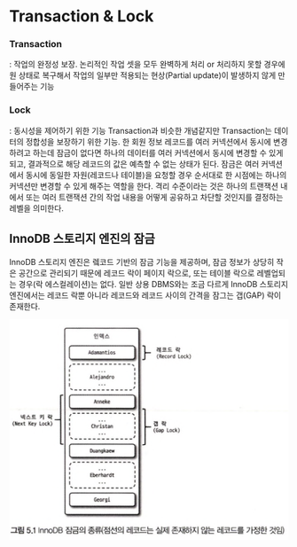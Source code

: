 # Transaction & Lock

### Transaction
: 작업의 완정성 보장. 논리적인 작업 셋을 모두 완벽하게 처리 or 처리하지 못할 경우에 원 상태로 복구해서 작업의 일부만 적용되는 현상(Partial update)이 발생하지 않게 만들어주는 기능




### Lock
: 동시성을 제어하기 위한 기능
Transaction과 비슷한 개념같지만 Transaction는 데이터의 정합성을 보장하기 위한 기능.
한 회원 정보 레코드를 여러 커넥션에서 동시에 변경하려고 하는데 잠금이 없다면 하나의 데이터를 여러 커넥션에서 동시에 변경할 수 있게 되고, 결과적으로 해당 레코드의 값은 예측할 수 없는 상태가 된다. 
잠금은 여러 커넥션에서 동시에 동일한 자원(레코드나 테이블)을 요청할 경우 순서대로 한 시점에는 하나의 커넥션만 변경할 수 있게 해주는 역할을 한다. 격리 수준이라는 것은 하나의 트랜잭션 내에서 또는 여러 트랜잭션 간의 작업 내용을 어떻게 공유하고 차단할 것인지를 결정하는 레벨을 의미한다.



## InnoDB 스토리지 엔진의 잠금

InnoDB 스토리지 엔진은 렠코드 기반의 잠금 기능을 제공하며, 잠금 정보가 상당히 작은 공간으로 관리되기 때문에 레코드 락이 페이지 락으로, 또는 테이블 락으로 레벨업되는 경우(락 에스컬레이션)는 없다. 일반 상용 DBMS와는 조금 다르게 InnoDB 스토리지 엔진에서는 레코드 락뿐 아니라 레코드와 레코드 사이의 간격을 잠그는 갭(GAP) 락이 존재한다.

<img src="./InnoDB_Lock.png" alt="InnoDB_Lock.png" />



